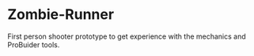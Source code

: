 # Zombie-Runner
First person shooter prototype to get experience with the mechanics and ProBuider tools.
